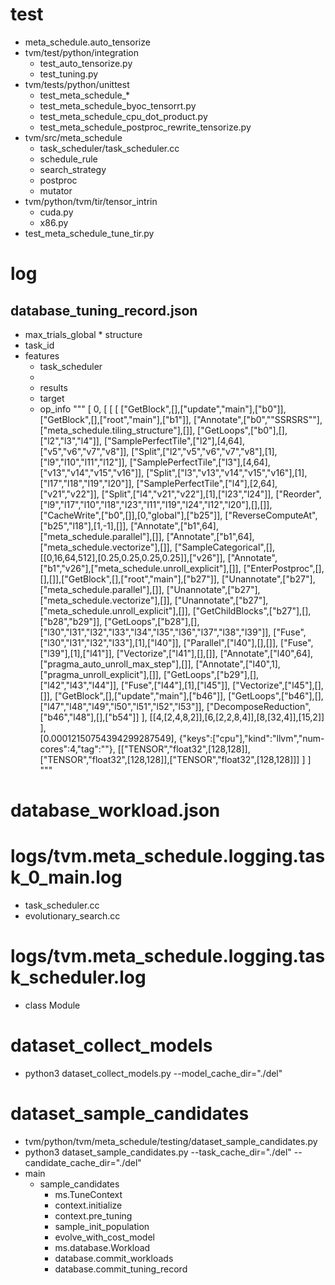 # test
- meta_schedule.auto_tensorize
- tvm/test/python/integration
  - test_auto_tensorize.py
  - test_tuning.py
- tvm/tests/python/unittest
  - test_meta_schedule_*
  - test_meta_schedule_byoc_tensorrt.py
  - test_meta_schedule_cpu_dot_product.py
  - test_meta_schedule_postproc_rewrite_tensorize.py
- tvm/src/meta_schedule
  - task_scheduler/task_scheduler.cc
  - schedule_rule
  - search_strategy
  - postproc
  - mutator
- tvm/python/tvm/tir/tensor_intrin
  - cuda.py
  - x86.py
- test_meta_schedule_tune_tir.py
  
# log
## database_tuning_record.json
  - max_trials_global * structure
  - task_id
  - features
    - task_scheduler
    - 
    - results
    - target
    - op_info
  """
  [
    0,
    [
      [
        [
          ["GetBlock",[],["update","main"],["b0"]],
          ["GetBlock",[],["root","main"],["b1"]],
          ["Annotate",["b0","\"SSRSRS\""],["meta_schedule.tiling_structure"],[]],
          ["GetLoops",["b0"],[],["l2","l3","l4"]],
          ["SamplePerfectTile",["l2"],[4,64],["v5","v6","v7","v8"]],
          ["Split",["l2","v5","v6","v7","v8"],[1],["l9","l10","l11","l12"]],
          ["SamplePerfectTile",["l3"],[4,64],["v13","v14","v15","v16"]],
          ["Split",["l3","v13","v14","v15","v16"],[1],["l17","l18","l19","l20"]],
          ["SamplePerfectTile",["l4"],[2,64],["v21","v22"]],
          ["Split",["l4","v21","v22"],[1],["l23","l24"]],
          ["Reorder",["l9","l17","l10","l18","l23","l11","l19","l24","l12","l20"],[],[]],
          ["CacheWrite",["b0",[]],[0,"global"],["b25"]],
          ["ReverseComputeAt",["b25","l18"],[1,-1],[]],
          ["Annotate",["b1",64],["meta_schedule.parallel"],[]],
          ["Annotate",["b1",64],["meta_schedule.vectorize"],[]],
          ["SampleCategorical",[],[[0,16,64,512],[0.25,0.25,0.25,0.25]],["v26"]],
          ["Annotate",["b1","v26"],["meta_schedule.unroll_explicit"],[]],
          ["EnterPostproc",[],[],[]],["GetBlock",[],["root","main"],["b27"]],
          ["Unannotate",["b27"],["meta_schedule.parallel"],[]],
          ["Unannotate",["b27"],["meta_schedule.vectorize"],[]],
          ["Unannotate",["b27"],["meta_schedule.unroll_explicit"],[]],
          ["GetChildBlocks",["b27"],[],["b28","b29"]],
          ["GetLoops",["b28"],[],["l30","l31","l32","l33","l34","l35","l36","l37","l38","l39"]],
          ["Fuse",["l30","l31","l32","l33"],[1],["l40"]],
          ["Parallel",["l40"],[],[]],
          ["Fuse",["l39"],[1],["l41"]],
          ["Vectorize",["l41"],[],[]],
          ["Annotate",["l40",64],["pragma_auto_unroll_max_step"],[]],
          ["Annotate",["l40",1],["pragma_unroll_explicit"],[]],
          ["GetLoops",["b29"],[],["l42","l43","l44"]],
          ["Fuse",["l44"],[1],["l45"]],
          ["Vectorize",["l45"],[],[]],
          ["GetBlock",[],["update","main"],["b46"]],
          ["GetLoops",["b46"],[],["l47","l48","l49","l50","l51","l52","l53"]],
          ["DecomposeReduction",["b46","l48"],[],["b54"]]
        ],
        [[4,[2,4,8,2]],[6,[2,2,8,4]],[8,[32,4]],[15,2]]
      ],	
      [0.00012150754394299287549],
      {"keys":["cpu"],"kind":"llvm","num-cores":4,"tag":""},
      [["TENSOR","float32",[128,128]],["TENSOR","float32",[128,128]],["TENSOR","float32",[128,128]]]
    ]
  ]  
  """
# database_workload.json
# logs/tvm.meta_schedule.logging.task_0_main.log
  - task_scheduler.cc
  - evolutionary_search.cc
# logs/tvm.meta_schedule.logging.task_scheduler.log
  - class Module

# dataset_collect_models
- python3 dataset_collect_models.py --model_cache_dir="./del"

# dataset_sample_candidates
- tvm/python/tvm/meta_schedule/testing/dataset_sample_candidates.py
- python3 dataset_sample_candidates.py --task_cache_dir="./del" --candidate_cache_dir="./del"
- main
  - sample_candidates
    - ms.TuneContext
    - context.initialize
    - context.pre_tuning
    - sample_init_population
    - evolve_with_cost_model
    - ms.database.Workload
    - database.commit_workloads
    - database.commit_tuning_record

